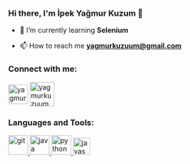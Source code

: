 ### Hi there, I'm İpek Yağmur Kuzum 👋


- 🌱 I’m currently learning **Selenium**

- 📫 How to reach me **yagmurkuzuum@gmail.com**


<h3 align="left">Connect with me:</h3>
<p align="left">
<a href="https://www.linkedin.com/in/ipekyagmurkuzum/" target="blank"><img align="center" src="https://img.icons8.com/doodle/48/000000/linkedin--v2.png" alt="yagmurkuzuum" height="40" width="40" /></a>
<a href="https://instagram.com/yagmurkuzuum" target="blank"><img align="center" src="https://img.icons8.com/plasticine/100/000000/instagram.png" alt="yagmurkuzuum" height="50" width="50" /></a>


<h3 align="left">Languages and Tools:</h3>
<p align="left"><a href="https://icons8.com/icon/20906/git" target="_blank"> <img src="https://img.icons8.com/color/48/000000/git.png" alt="git" width="40" height="40"/> </a> <a href="https://icons8.com/icon/GPfHz0SM85FX/java"> <img src="https://img.icons8.com/color/48/000000/java-coffee-cup-logo--v2.png" target="_blank" alt="java" width="40" height="40"/>  <a href="https://icons8.com/icon/Rc0Xn5AtE8kX/python" target="_blank"> <img src="https://img.icons8.com/color/48/000000/python--v2.png" alt="python" width="40" height="40"/> </a> <a href="https://icons8.com/icon/EPbEfEa7o8CB/postman-is-the-only-complete-api-development-environment" target="_blank"> <img src="https://img.icons8.com/external-tal-revivo-color-tal-revivo/48/000000/external-postman-is-the-only-complete-api-development-environment-logo-color-tal-revivo.png" alt="javascript" width="35" height="35"/> 
